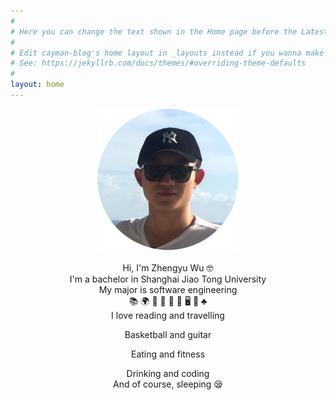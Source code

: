 ```yaml
---
#
# Here you can change the text shown in the Home page before the Latest Posts section.
#
# Edit cayman-blog's home layout in _layouts instead if you wanna make some changes
# See: https://jekyllrb.com/docs/themes/#overriding-theme-defaults
#
layout: home
---
```


<div align="center">
<img src="./myself.png">
</div>
<br>
<div align="center">
Hi, I'm Zhengyu Wu 🤓  
</div>

<div align="center">
I'm a bachelor in Shanghai Jiao Tong University 
</div>
<div align="center">
My major is software engineering 
</div>

<div align="center">
📚  🌍  🍔  🎸  🍺 🎲  🖥  🏀  ♣️


<div align="center">
I love reading and travelling
</div>
<div align="center">

Basketball and guitar 
</div>

<div align="center">

Eating and fitness
</div>
 
<div align="center">
Drinking and coding
</div>

<div align="center">
And of course, sleeping 😪
</div>




